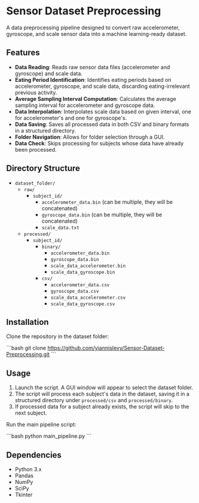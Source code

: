 # Sensor Dataset Preprocessing

A data preprocessing pipeline designed to convert raw accelerometer, gyroscope, and scale sensor data into a machine learning-ready dataset.

## Features

- **Data Reading**: Reads raw sensor data files (accelerometer and gyroscope) and scale data.
- **Eating Period Identification**: Identifies eating periods based on accelerometer, gyroscope, and scale data, discarding eating-irrelevant previous activity.
- **Average Sampling Interval Computation**: Calculates the average sampling interval for accelerometer and gyroscope data.
- **Data Interpolation**: Interpolates scale data based on given interval, one for accelerometer's and one for gyroscope's.
- **Data Saving**: Saves all processed data in both CSV and binary formats in a structured directory.
- **Folder Navigation**: Allows for folder selection through a GUI.
- **Data Check**: Skips processing for subjects whose data have already been processed.

## Directory Structure

- `dataset_folder/`
  - `raw/`
    - `subject_id/`
      - `accelerometer_data.bin` (can be multiple, they will be concatenated)
      - `gyroscope_data.bin` (can be multiple, they will be concatenated)
      - `scale_data.txt`
  - `processed/`
    - `subject_id/`
        - `binary/`
          - `accelerometer_data.bin`
          - `gyroscope_data.bin`
          - `scale_data_accelerometer.bin`
          - `scale_data_gyroscope.bin`
        - `csv/`
          - `accelerometer_data.csv`
          - `gyroscope_data.csv`
          - `scale_data_accelerometer.csv`
          - `scale_data_gyroscope.csv`


## Installation

Clone the repository in the dataset folder:

\```bash
git clone https://github.com/yiannislevy/Sensor-Dataset-Preprocessing.git 
\```

## Usage

1. Launch the script. A GUI window will appear to select the dataset folder.
2. The script will process each subject's data in the dataset, saving it in a structured directory under `processed/csv` and `processed/binary`.
3. If processed data for a subject already exists, the script will skip to the next subject.

Run the main pipeline script:

\```bash
python main_pipeline.py
\```

## Dependencies

- Python 3.x
- Pandas
- NumPy
- SciPy
- Tkinter
